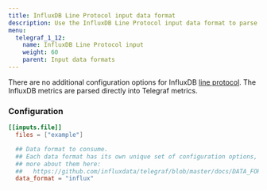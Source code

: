```yaml
---
title: InfluxDB Line Protocol input data format
description: Use the InfluxDB Line Protocol input data format to parse InfluxDB metrics directly into Telegraf metrics.
menu:
  telegraf_1_12:
    name: InfluxDB Line Protocol input
    weight: 60
    parent: Input data formats
---
```


There are no additional configuration options for InfluxDB [line protocol][]. The
InfluxDB metrics are parsed directly into Telegraf metrics.

[line protocol]: /influxdb/latest/write_protocols/line/

### Configuration

```toml
[[inputs.file]]
  files = ["example"]

  ## Data format to consume.
  ## Each data format has its own unique set of configuration options, read
  ## more about them here:
  ##   https://github.com/influxdata/telegraf/blob/master/docs/DATA_FORMATS_INPUT.md
  data_format = "influx"
```
